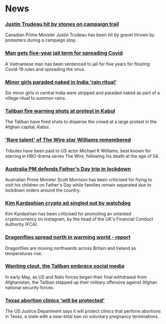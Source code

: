 # News
### [Justin Trudeau hit by stones on campaign trail](https://www.bbc.com/news/world-us-canada-58472456)
Canadian Prime Minister Justin Trudeau has been hit by gravel thrown by protesters during a campaign stop.
### [Man gets five-year jail term for spreading Covid](https://www.bbc.com/news/world-asia-58405216)
A Vietnamese man has been sentenced to jail for five years for flouting Covid-19 rules and spreading the virus.
### [Minor girls paraded naked in India 'rain ritual'](https://www.bbc.com/news/world-asia-india-58461751)
Six minor girls in central India were stripped and paraded naked as part of a village ritual to summon rains. 
### [Taliban fire warning shots at protest in Kabul](https://www.bbc.com/news/world-asia-58472978)
The Taliban have fired shots to disperse the crowd at a large protest in the Afghan capital, Kabul.
### ['Rare talent' of The Wire star Williams remembered](https://www.bbc.com/news/world-us-canada-58470253)
Tributes have been paid to US actor Michael K Williams, best known for starring in HBO drama series The Wire, following his death at the age of 54.
### [Australia PM defends Father's Day trip in lockdown](https://www.bbc.com/news/world-australia-58471685)
Australian Prime Minister Scott Morrison has been criticised for flying to visit his children on Father's Day while families remain separated due to lockdown orders around the country.
### [Kim Kardashian crypto ad singled out by watchdog](https://www.bbc.com/news/technology-58462517)
Kim Kardashian has been criticised for promoting an untested cryptocurrency on Instagram, by the head of the UK's Financial Conduct Authority (FCA).
### [Dragonflies spread north in warming world - report](https://www.bbc.com/news/science-environment-58462181)
Dragonflies are moving northwards across Britain and Ireland as temperatures rise. 
### [Wanting clout, the Taliban embrace social media](https://www.bbc.com/news/world-asia-58466939)
In early May, as US and Nato forces began their final withdrawal from Afghanistan, the Taliban stepped up their military offensive against Afghan national security forces.
### [Texas abortion clinics 'will be protected'](https://www.bbc.com/news/world-us-canada-58470259)
The US Justice Department says it will protect clinics that perform abortions in Texas, a state with a near-total ban on voluntary pregnancy terminations.

